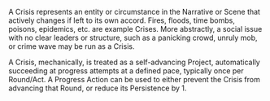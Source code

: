 A Crisis represents an entity or circumstance in the Narrative or Scene that actively changes if left to its own accord. Fires, floods, time bombs, poisons, epidemics, etc. are example Crises. More abstractly, a social issue with no clear leaders or structure, such as a panicking crowd, unruly mob, or crime wave may be run as a Crisis.

 A Crisis, mechanically, is treated as a self-advancing Project, automatically succeeding at progress attempts at a defined pace, typically once per Round/Act. A Progress Action can be used to either prevent the Crisis from advancing that Round, or reduce its Persistence by 1.